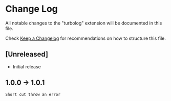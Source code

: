 # Change Log

All notable changes to the "turbolog" extension will be documented in this file.

Check [Keep a Changelog](http://keepachangelog.com/) for recommendations on how to structure this file.

## [Unreleased]

- Initial release

## 1.0.0 -> 1.0.1
    Short cut throw an error

